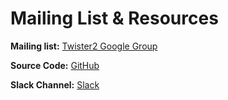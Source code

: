 # Mailing List & Resources

**Mailing list:** [Twister2 Google Group](mailto:twister2@googlegroups.com)

**Source Code:** [GitHub](https://github.com/DSC-SPIDAL/twister2)

**Slack Channel:** [Slack]()